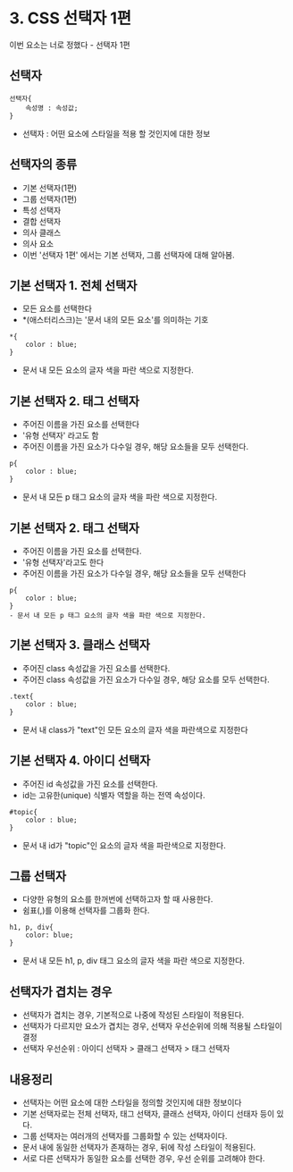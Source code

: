 # 3. CSS 선택자 1편
이번 요소는 너로 정했다 - 선택자 1편

## 선택자

```
선택자{
    속성명 : 속성값;
}
```
- 선택자 : 어떤 요소에 스타일을 적용 할 것인지에 대한 정보

## 선택자의 종류

- 기본 선택자(1편)
- 그룹 선택자(1편)
- 특성 선택자
- 결합 선택자
- 의사 클래스
- 의사 요소
- 이번 '선택자 1편' 에서는 기본 선택자, 그룹 선택자에 대해 알아봄.

## 기본 선택자 1. 전체 선택자

- 모든 요소를 선택한다
- *(애스터리스크)는 '문서 내의 모든 요소'를 의미하는 기호

```
*{
    color : blue;
}
```
- 문서 내 모든 요소의 글자 색을 파란 색으로 지정한다.

## 기본 선택자 2. 태그 선택자

- 주어진 이름을 가진 요소를 선택한다
- '유형 선택자' 라고도 함
- 주어진 이름을 가진 요소가 다수일 경우, 해당 요소들을 모두 선택한다.
```
p{
    color : blue;
}
```
- 문서 내 모든 p 태그 요소의 글자 색을 파란 색으로 지정한다.

## 기본 선택자 2. 태그 선택자

- 주어진 이름을 가진 요소를 선택한다.
- '유형 선택자'라고도 한다
- 주어진 이름을 가진 요소가 다수일 경우, 해당 요소들을 모두 선택한다
```
p{
    color : blue;
}
- 문서 내 모든 p 태그 요소의 글자 색을 파란 색으로 지정한다.
```

## 기본 선택자 3. 클래스 선택자

- 주어진 class 속성값을 가진 요소를 선택한다.
- 주어진 class 속성값을 가진 요소가 다수일 경우, 해당 요소를 모두 선택한다.
```
.text{
    color : blue;
}
```
- 문서 내 class가 "text"인 모든 요소의 글자 색을 파란색으로 지정한다

## 기본 선택자 4. 아이디 선택자

- 주어진 id 속성값을 가진 요소를 선택한다.
- id는 고유한(unique) 식별자 역할을 하는 전역 속성이다.
```
#topic{
    color : blue;
}
```
- 문서 내 id가 "topic"인 요소의 글자 색을 파란색으로 지정한다.

## 그룹 선택자

- 다양한 유형의 요소를 한꺼번에 선택하고자 할 때 사용한다.
- 쉼표(,)를 이용해 선택자를 그룹화 한다.
```
h1, p, div{
    color: blue;
}
```
- 문서 내 모든 h1, p, div 태그 요소의 글자 색을 파란 색으로 지정한다.

## 선택자가 겹치는 경우

- 선택자가 겹치는 경우, 기본적으로 나중에 작성된 스타일이 적용된다.
- 선택자가 다르지만 요소가 겹치는 경우, 선택자 우선순위에 의해 적용될 스타일이 결정
- 선택자 우선순위 : 아이디 선택자 > 클래그 선택자 > 태그 선택자

## 내용정리

- 선택자는 어떤 요소에 대한 스타일을 정의할 것인지에 대한 정보이다
- 기본 선택자로는 전체 선택자, 태그 선택자, 클래스 선택자, 아이디 선태자 등이 있다.
- 그룹 선택자는 여러개의 선택자를 그룹화할 수 있는 선택자이다.
- 문서 내에 동일한 선택자가 존재하는 경우, 뒤에 작성 스타일이 적용된다.
- 서로 다른 선택자가 동일한 요소를 선택한 경우, 우선 순위를 고려해야 한다.